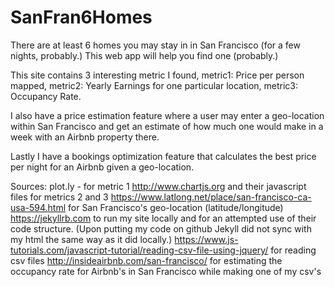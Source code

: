 # SanFran6Homes
There are at least 6 homes you may stay in in San Francisco (for a few nights, probably.) This web app will help you find one (probably.)

This site contains 3 interesting metric I found, metric1: Price per person mapped, metric2: Yearly Earnings for one particular location, metric3: Occupancy Rate.

I also have a price estimation feature where a user may enter a geo-location within San Francisco and get an estimate of how much one would make in a week with an Airbnb property there.

Lastly I have a bookings optimization feature that calculates the best price per night for an Airbnb given a geo-location.

Sources:
plot.ly - for metric 1
http://www.chartjs.org and their javascript files for metrics 2 and 3
https://www.latlong.net/place/san-francisco-ca-usa-594.html for San Francisco's geo-location (latitude/longitude)
https://jekyllrb.com to run my site locally and for an attempted use of their code structure. (Upon putting my code on github Jekyll did not sync with my html the same way as it did locally.)
https://www.js-tutorials.com/javascript-tutorial/reading-csv-file-using-jquery/ for reading csv files
http://insideairbnb.com/san-francisco/ for estimating the occupancy rate for Airbnb's in San Francisco while making one of my csv's
